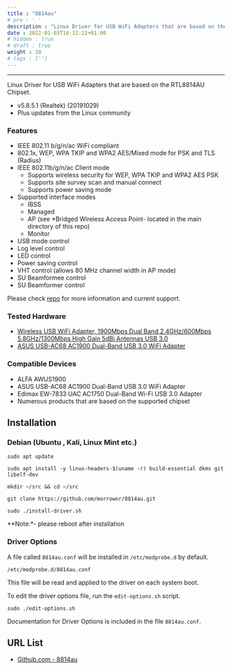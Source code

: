 ```yaml
---
title : "8814au"
# pre : ' '
description : "Linux Driver for USB WiFi Adapters that are based on the RTL8814AU Chipset."
date : 2022-01-03T16:32:22+01:00
# hidden : true
# draft : true
weight : 10
# tags : ['']
---
```


---

Linux Driver for USB WiFi Adapters that are based on the RTL8814AU Chipset.

- v5.8.5.1 (Realtek) (20191029)
- Plus updates from the Linux community

### Features

- IEEE 802.11 b/g/n/ac WiFi compliant
- 802.1x, WEP, WPA TKIP and WPA2 AES/Mixed mode for PSK and TLS (Radius)
- IEEE 802.11b/g/n/ac Client mode
  - Supports wireless security for WEP, WPA TKIP and WPA2 AES PSK
  - Supports site survey scan and manual connect
  - Supports power saving mode
- Supported interface modes
  - IBSS
  - Managed
  - AP (see *Bridged Wireless Access Point- located in the main directory of this repo)
  - Monitor
- USB mode control
- Log level control
- LED control
- Power saving control
- VHT control (allows 80 MHz channel width in AP mode)
- SU Beamformee control
- SU Beamformer control

Please check [repo](https://github.com/morrownr/8814au) for more information and current support.

### Tested Hardware

- [Wireless USB WiFi Adapter, 1900Mbps Dual Band 2.4GHz/600Mbps 5.8GHz/1300Mbps High Gain 5dBi Antennas USB 3.0](https://www.amazon.com/gp/product/B07VCKN83P)
- [ASUS USB-AC68 AC1900 Dual-Band USB 3.0 WiFi Adapter](https://www.amazon.com/dp/B01I7QFR10)

### Compatible Devices

- ALFA AWUS1900
- ASUS USB-AC68 AC1900 Dual-Band USB 3.0 WiFi Adapter
- Edimax EW-7833 UAC AC1750 Dual-Band Wi-Fi USB 3.0 Adapter
- Numerous products that are based on the supported chipset

## Installation

### Debian (Ubuntu , Kali, Linux Mint etc.)

```plain
sudo apt update
```

```plain
sudo apt install -y linux-headers-$(uname -r) build-essential dkms git libelf-dev
```

```plain
mkdir ~/src && cd ~/src
```

```plain
git clone https://github.com/morrownr/8814au.git
```

```plain
sudo ./install-driver.sh
```

**Note:*- please reboot after installation

### Driver Options

A file called `8814au.conf` will be installed in `/etc/modprobe.d` by default.

`/etc/modprobe.d/8814au.conf`

This file will be read and applied to the driver on each system boot.

To edit the driver options file, run the `edit-options.sh` script.

```plain
sudo ./edit-options.sh
```

Documentation for Driver Options is included in the file `8814au.conf`.

## URL List

- [Github.com - 8814au](https://github.com/morrownr/8814au)
